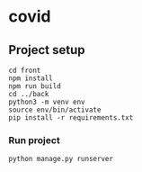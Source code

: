 # covid

## Project setup
```
cd front
npm install
npm run build
cd ../back
python3 -m venv env
source env/bin/activate
pip install -r requirements.txt

```

### Run project
```
python manage.py runserver
```
